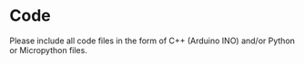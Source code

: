 # Code

Please include all code files in the form of C++ (Arduino INO) and/or Python or Micropython files.